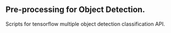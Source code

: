 ## Pre-processing for Object Detection.
Scripts for tensorflow multiple object detection classification API.
